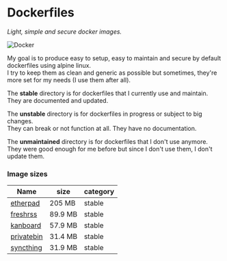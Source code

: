Dockerfiles
===========
*Light, simple and secure docker images.*

![Docker](docker.png)

My goal is to produce easy to setup, easy to maintain and secure by default dockerfiles using alpine linux.  
I try to keep them as clean and generic as possible but sometimes, they're more set for my needs (I use them after all).  

The __stable__ directory is for dockerfiles that I currently use and maintain.  
They are documented and updated.  

The __unstable__ directory is for dockerfiles in progress or subject to big changes.  
They can break or not function at all. They have no documentation.  

The __unmaintained__ directory is for dockerfiles that I don't use anymore.  
They were good enough for me before but since I don't use them, I don't update them.  

### Image sizes

Name | size | category
--- | --- | ---
[etherpad](stable/etherpad) | 205 MB | stable
[freshrss](stable/freshrss) | 89.9 MB | stable
[kanboard](stable/kanboard) | 57.9 MB | stable
[privatebin](stable/privatebin) | 31.4 MB | stable
[syncthing](stable/syncthing) | 31.9 MB | stable
